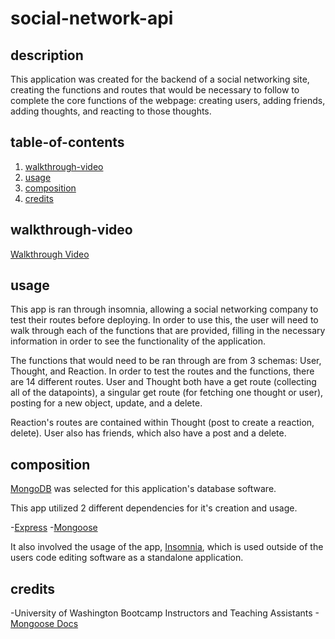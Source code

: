 # social-network-api

## description

This application was created for the backend of a social networking site, creating the functions and routes that would be necessary to follow to complete the core functions of the webpage: creating users, adding friends, adding thoughts, and reacting to those thoughts.

## table-of-contents

1. [walkthrough-video](#walkthrough-video)
2. [usage](#usage)
3. [composition](#composition)
4. [credits](#credits)

## walkthrough-video

[Walkthrough Video](social-network-api.webm)

## usage

This app is ran through insomnia, allowing a social networking company to test their routes before deploying. In order to use this, the user will need to walk through each of the functions that are provided, filling in the necessary information in order to see the functionality of the application. 

The functions that would need to be ran through are from 3 schemas: User, Thought, and Reaction. In order to test the routes and the functions, there are 14 different routes. 
User and Thought both have a get route (collecting all of the datapoints), a singular get route (for fetching one thought or user), posting for a new object, update, and a delete. 

Reaction's routes are contained within Thought (post to create a reaction, delete). User also has friends, which also have a post and a delete.


## composition

[MongoDB](https://www.mongodb.com/) was selected for this application's database software.

This app utilized 2 different dependencies for it's creation and usage. 

-[Express](https://www.npmjs.com/package/express)
-[Mongoose](https://www.npmjs.com/package/mongoose)

It also involved the usage of the app, [Insomnia](https://insomnia.rest/), which is used outside of the users code editing software as a standalone application.

## credits

-University of Washington Bootcamp Instructors and Teaching Assistants
-[Mongoose Docs](https://mongoosejs.com/docs/api.html)

